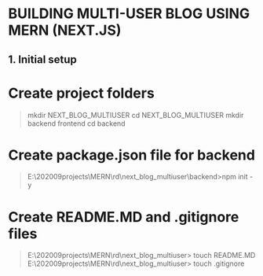# BUILDING MULTI-USER BLOG USING MERN (NEXT.JS)

## 1. Initial setup

  # Create project folders
  > mkdir NEXT_BLOG_MULTIUSER
  > cd NEXT_BLOG_MULTIUSER
  > mkdir backend frontend
  > cd backend
  # Create package.json file for backend
  > E:\202009projects\MERN\rd\next_blog_multiuser\backend>npm init -y
  # Create README.MD and .gitignore files
  > E:\202009projects\MERN\rd\next_blog_multiuser> touch README.MD
  > E:\202009projects\MERN\rd\next_blog_multiuser> touch .gitignore
